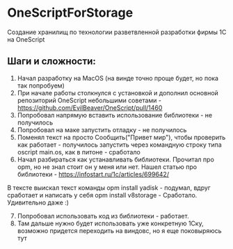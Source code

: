 # OneScriptForStorage
Создание хранилищ по технологии разветвленной разработки фирмы 1С на OneScript


## Шаги и сложности:

1. Начал разработку на MacOS (на винде точно проще будет, но пока так попробуем)
2. При начале работы столкнулся с установкой и дополнил основной репозиторий OneScript небольшими советами - https://github.com/EvilBeaver/OneScript/pull/1460
3. Попробовал напрямую вставить использование библиотеки - не получилось
4. Попробовал на маке запустить отладку - не получилось
5. Поменял текст на просто Сообщить("Привет мир"), чтобы проверить как работает - получилось запустить через командную строку типа oscript main.os, как в питоне - сработало
6. Начал разбираться как устанавливать библиотеки. Прочитал про opm, но не знал стоит он у меня или нет. Нашел статью про библиотеки - https://infostart.ru/1c/articles/699642/

В тексте выискал текст команды  opm install yadisk - подумал, вдруг сработает и написать у себя opm install v8storage - Сработало. Удивительно даже :)

7. Попробовал использовать код из библиотеки - работает.
8. Там дальше нужно будет использовать уже конкретную 1Ску, возможно придется переходить на виндовс, но я еще поковыряюсь тут
